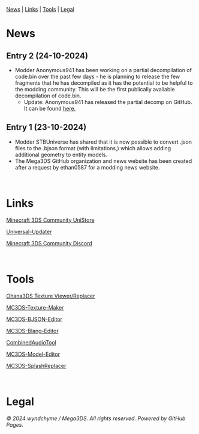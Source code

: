 [News](#news) | [Links](#links) | [Tools](#tools) | [Legal](#legal)

# News

## Entry 2 (24-10-2024)
- Modder Anonymous941 has been working on a partial decompilation of code.bin over the past few days - he is planning to release the few fragments that he has decompiled as it has the potential to be helpful to the modding community. This will be the first publically avaliable decompilation of code.bin.
  * Update: Anonymous941 has released the partial decomp on GitHub. It can be found [here.](https://github.com/MC3DS-Save-Research/code.bin)

## Entry 1 (23-10-2024)
- Modder STBUniverse has shared that it is now possible to convert .json files to the .bjson format (with limitations,) which allows adding additional geometry to entity models. 
- The Mega3DS GitHub organization and news website has been created after a request by ethan0587 for a modding news website.

<br>

# Links

[Minecraft 3DS Community UniStore](https://github.com/Minecraft-3DS-Community/Minecraft-3ds-unistore)

[Universal-Updater](https://universal-team.net/projects/universal-updater)

[Minecraft 3DS Community Discord](https://discord.com/invite/xSrN6k965F)

<br>

# Tools

[Ohana3DS Texture Viewer/Replacer](https://gbatemp.net/threads/wip-ohana3ds-tool.392576/)

[MC3DS-Texture-Maker](https://github.com/STBrian/MC3DS-Texture-Maker)

[MC3DS-BJSON-Editor](https://github.com/STBrian/MC3DS-BJSON-Editor)

[MC3DS-Blang-Editor](https://github.com/STBrian/MC3DS-Blang-Editor)

[CombinedAudioTool](https://github.com/Cracko298/CombinedAudioTool)

[MC3DS-Model-Editor](https://github.com/Cracko298/MC3DS-Model-Editor)

[MC3DS-SplashReplacer](https://github.com/Cracko298/MC3DS-SplashReplacer)

<br>

# Legal

_© 2024 wyndchyme / Mega3DS. All rights reserved. Powered by GitHub Pages._
